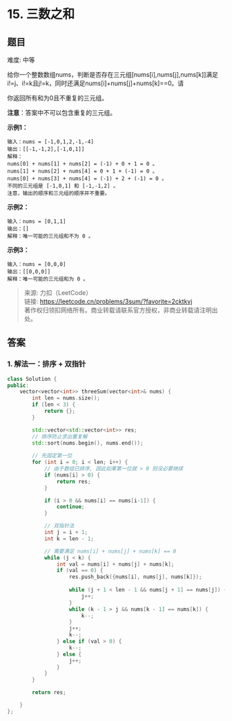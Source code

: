 # 15. 三数之和

## 题目

难度: 中等

给你一个整数数组nums，判断是否存在三元组[nums[i],nums[j],nums[k]]满足i!=j、i!=k且j!=k，同时还满足nums[i]+nums[j]+nums[k]==0。请

你返回所有和为0且不重复的三元组。

**注意**：答案中不可以包含重复的三元组。

**示例1：**

```
输入：nums = [-1,0,1,2,-1,-4]
输出：[[-1,-1,2],[-1,0,1]]
解释：
nums[0] + nums[1] + nums[2] = (-1) + 0 + 1 = 0 。
nums[1] + nums[2] + nums[4] = 0 + 1 + (-1) = 0 。
nums[0] + nums[3] + nums[4] = (-1) + 2 + (-1) = 0 。
不同的三元组是 [-1,0,1] 和 [-1,-1,2] 。
注意，输出的顺序和三元组的顺序并不重要。

```

**示例2：**

```
输入：nums = [0,1,1]
输出：[]
解释：唯一可能的三元组和不为 0 。

```

**示例3：**

```
输入：nums = [0,0,0]
输出：[[0,0,0]]
解释：唯一可能的三元组和为 0 。

```

> 来源: 力扣（LeetCode）  
> 链接: <https://leetcode.cn/problems/3sum/?favorite=2cktkvj>  
> 著作权归领扣网络所有。商业转载请联系官方授权，非商业转载请注明出处。

## 答案

### 1. 解法一：排序 + 双指针

```c++
class Solution {
public:
    vector<vector<int>> threeSum(vector<int>& nums) {
        int len = nums.size();
        if (len < 3) {
            return {};
        }

        std::vector<std::vector<int>> res;
        // 排序防止求出重复解
        std::sort(nums.begin(), nums.end());
        
        // 先固定第一位
        for (int i = 0; i < len; i++) {
            // 由于数组已排序, 因此如果第一位就 > 0 则没必要继续
            if (nums[i] > 0) {
                return res;
            }

            if (i > 0 && nums[i] == nums[i-1]) {
                continue;
            }

            // 双指针法
            int j = i + 1;
            int k = len - 1;

            // 需要满足 nums[i] + nums[j] + nums[k] == 0
            while (j < k) {
                int val = nums[i] + nums[j] + nums[k];
                if (val == 0) {
                    res.push_back({nums[i], nums[j], nums[k]});
                    
                    while (j + 1 < len - 1 && nums[j + 1] == nums[j]) {
                        j++;
                    }
                    while (k - 1 > j && nums[k - 1] == nums[k]) {
                        k--;
                    }
                    j++;
                    k--;
                } else if (val > 0) {
                    k--;
                } else {
                    j++;
                }
            }
        }

        return res;

    }
};
```
